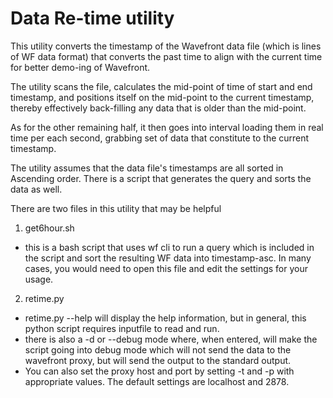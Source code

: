 # Data Re-time utility #
This utility converts the timestamp of the Wavefront data file (which is lines of WF data format) 
that converts the past time to align with the current time for better demo-ing of Wavefront.

The utility scans the file, calculates the mid-point of time of start and end timestamp, and
positions itself on the mid-point to the current timestamp, thereby effectively back-filling any data
that is older than the mid-point.

As for the other remaining half, it then goes into interval loading them in real time per each second, 
grabbing set of data that constitute to the current timestamp.

The utility assumes that the data file's timestamps are all sorted in Ascending order.
There is a script that generates the query and sorts the data as well.

There are two files in this utility that may be helpful
1. get6hour.sh
 - this is a bash script that uses wf cli to run a query which is included in the script and 
   sort the resulting WF data into timestamp-asc. In many cases, you would need to open this file
   and edit the settings for your usage.
2. retime.py
 - retime.py --help will display the help information, but in general, this python script requires inputfile to read
   and run.
 - there is also a -d or --debug mode where, when entered, will make the script going into debug mode which will
   not send the data to the wavefront proxy, but will send the output to the standard output.
 - You can also set the proxy host and port by setting -t and -p with appropriate values. The default settings are
   localhost and 2878.

